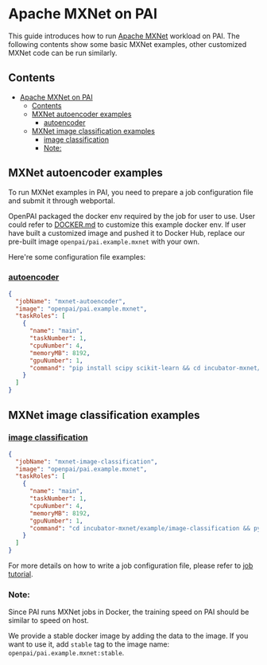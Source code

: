 <!--
  Copyright (c) Microsoft Corporation
  All rights reserved.

  MIT License

  Permission is hereby granted, free of charge, to any person obtaining a copy of this software and associated
  documentation files (the "Software"), to deal in the Software without restriction, including without limitation
  the rights to use, copy, modify, merge, publish, distribute, sublicense, and/or sell copies of the Software, and
  to permit persons to whom the Software is furnished to do so, subject to the following conditions:
  The above copyright notice and this permission notice shall be included in all copies or substantial portions of the Software.

  THE SOFTWARE IS PROVIDED *AS IS*, WITHOUT WARRANTY OF ANY KIND, EXPRESS OR IMPLIED, INCLUDING
  BUT NOT LIMITED TO THE WARRANTIES OF MERCHANTABILITY, FITNESS FOR A PARTICULAR PURPOSE AND
  NONINFRINGEMENT. IN NO EVENT SHALL THE AUTHORS OR COPYRIGHT HOLDERS BE LIABLE FOR ANY CLAIM,
  DAMAGES OR OTHER LIABILITY, WHETHER IN AN ACTION OF CONTRACT, TORT OR OTHERWISE, ARISING FROM,
  OUT OF OR IN CONNECTION WITH THE SOFTWARE OR THE USE OR OTHER DEALINGS IN THE SOFTWARE.
-->

# Apache MXNet on PAI

This guide introduces how to run [Apache MXNet](https://mxnet.apache.org/) workload on PAI. The following contents show some basic MXNet examples, other customized MXNet code can be run similarly.

## Contents

- [Apache MXNet on PAI](#apache-mxnet-on-pai) 
  - [Contents](#contents)
  - [MXNet autoencoder examples](#mxnet-autoencoder-examples) 
    - [autoencoder](#autoencoder)
  - [MXNet image classification examples](#mxnet-image-classification-examples) 
    - [image classification](#image-classification)
    - [Note:](#note)

## MXNet autoencoder examples

To run MXNet examples in PAI, you need to prepare a job configuration file and submit it through webportal.

OpenPAI packaged the docker env required by the job for user to use. User could refer to [DOCKER.md](./DOCKER.md) to customize this example docker env. If user have built a customized image and pushed it to Docker Hub, replace our pre-built image `openpai/pai.example.mxnet` with your own.

Here're some configuration file examples:

### [autoencoder](https://github.com/apache/incubator-mxnet/tree/master/example/autoencoder)

```json
{
  "jobName": "mxnet-autoencoder",
  "image": "openpai/pai.example.mxnet",
  "taskRoles": [
    {
      "name": "main",
      "taskNumber": 1,
      "cpuNumber": 4,
      "memoryMB": 8192,
      "gpuNumber": 1,
      "command": "pip install scipy scikit-learn && cd incubator-mxnet/example/autoencoder && python mnist_sae.py --gpu"
    }
  ]
}
```

## MXNet image classification examples

### [image classification](https://github.com/apache/incubator-mxnet/tree/master/example/image-classification)

```json
{
  "jobName": "mxnet-image-classification",
  "image": "openpai/pai.example.mxnet",
  "taskRoles": [
    {
      "name": "main",
      "taskNumber": 1,
      "cpuNumber": 4,
      "memoryMB": 8192,
      "gpuNumber": 1,
      "command": "cd incubator-mxnet/example/image-classification && python train_mnist.py --network mlp"
    }
  ]
}
```

For more details on how to write a job configuration file, please refer to [job tutorial](../../docs/user/training.md).

### Note:

Since PAI runs MXNet jobs in Docker, the training speed on PAI should be similar to speed on host.

We provide a stable docker image by adding the data to the image. If you want to use it, add `stable` tag to the image name: `openpai/pai.example.mxnet:stable`.